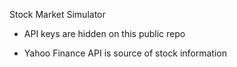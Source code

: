 Stock Market Simulator

- API keys are hidden on this public repo

- Yahoo Finance API is source of stock information

